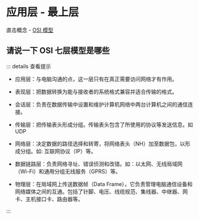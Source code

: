 # 应用层 - 最上层

直击概念 - [OSI 模型](../../%E7%9B%B4%E5%87%BB%E6%A6%82%E5%BF%B5/04http/s_http_6-osi.md)

## 请说一下 OSI 七层模型是哪些

::: details 查看提示

- 应用层：与电脑沟通的点，这一层只有在真正需要访问网络才有作用。

- 表现层：把数据转换为能与接收者的系统格式兼容并适合传输的格式。

- 会话层：负责在数据传输中设置和维护计算机网络中两台计算机之间的通信连接。

- 传输层：把传输表头形成分组。传输表头包含了所使用的协议等发送信息。如 UDP

- 网络层：决定数据的路径选择和转寄，将网络表头（NH）加至数据包，以形成分组。如: 互联网协议（IP）等。

- 数据链路层：负责网络寻址、错误侦测和改错。如：以太网、无线局域网（Wi-Fi）和通用分组无线服务（GPRS）等。

- 物理层：在局域网上传送数据帧（Data Frame），它负责管理电脑通信设备和网络媒体之间的互通。包括了针脚、电压、线缆规范、集线器、中继器、网卡、主机接口卡、路由器等。

:::
